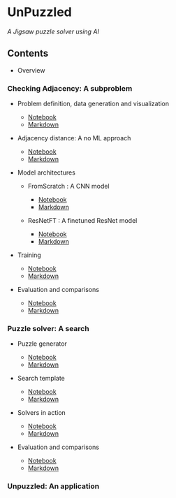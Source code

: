 # UnPuzzled
_A Jigsaw puzzle solver using AI_


## Contents

* Overview

### Checking Adjacency: A subproblem

   - Problem definition, data generation and visualization
     - [Notebook](Checking_adjacency_dataset.ipynb)
     - [Markdown](Checking_adjacency_dataset.md)
     
   - Adjacency distance: A no ML approach
     - [Notebook]()
     - [Markdown]()
     
   - Model architectures
     - FromScratch : A CNN model
       - [Notebook]()
       - [Markdown]() 
       
     - ResNetFT : A finetuned ResNet model
       - [Notebook]()
       - [Markdown]()
       
   - Training
      - [Notebook]()
      - [Markdown]()
       
   - Evaluation and comparisons
       - [Notebook]()
       - [Markdown]()


### Puzzle solver: A search

* Puzzle generator
  - [Notebook]()
  - [Markdown]()

* Search template
  - [Notebook]()
  - [Markdown]()

* Solvers in action
  - [Notebook]()
  - [Markdown]()

* Evaluation and comparisons
  - [Notebook]()
  - [Markdown]()



### Unpuzzled: An application


 
 
 


